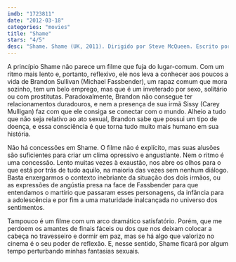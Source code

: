 ```yaml
---
imdb: "1723811"
date: "2012-03-18"
categories: "movies"
title: "Shame"
stars: "4/5"
desc: "Shame. Shame (UK, 2011). Dirigido por Steve McQueen. Escrito por Steve McQueen, Abi Morgan. Com Michael Fassbender, Lucy Walters, Mari-Ange Ramirez, James Badge Dale, Nicole Beharie, Alex Manette, Hannah Ware, Elizabeth Masucci, Rachel Farrar."
---
```

A princípio Shame não parece um filme que fuja do lugar-comum. Com um ritmo mais lento e, portanto, reflexivo, ele nos leva a conhecer aos poucos a vida de Brandon Sullivan (Michael Fassbender), um rapaz comum que mora sozinho, tem um belo emprego, mas que é um inveterado por sexo, solitário ou com prostitutas. Paradoxalmente, Brandon não consegue ter relacionamentos duradouros, e nem a presença de sua irmã Sissy (Carey Mulligan) faz com que ele consiga se conectar com o mundo. Alheio a tudo que não seja relativo ao ato sexual, Brandon sabe que possui um tipo de doença, e essa consciência é que torna tudo muito mais humano em sua história.

Não há concessões em Shame. O filme não é explícito, mas suas alusões são suficientes para criar um clima opressivo e angustiante. Nem o ritmo é uma concessão. Lento muitas vezes à exaustão, nos abre os olhos para o que está por trás de tudo aquilo, na maioria das vezes sem nenhum diálogo. Basta enxergarmos o contexto inebriante da situação dos dois irmãos, ou as expressões de angústia presa na face de Fassbender para que entendamos o martírio que passaram esses personagens, da infância para a adolescência e por fim a uma maturidade inalcançada no universo dos sentimentos.

Tampouco é um filme com um arco dramático satisfatório. Porém, que me perdoem os amantes de finais fáceis ou dos que nos deixam colocar a cabeça no travesseiro e dormir em paz, mas se há algo que valorizo no cinema é o seu poder de reflexão. E, nesse sentido, Shame ficará por algum tempo perturbando minhas fantasias sexuais.

